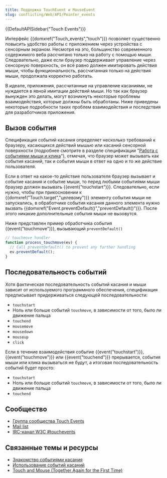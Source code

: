 ```yaml
---
title: Поддержка TouchEvent и MouseEvent
slug: conflicting/Web/API/Pointer_events
---
```

{{DefaultAPISidebar("Touch Events")}}

Интерфейс {{domxref("Touch_events","touch")}} позволяет существенно повысить удобство работы с приложением через устройства с сенсорным экраном. Несмотря на это, большинство современного содержимого веба рассчитано только на работу с помощью мыши. Следовательно, даже если браузер поддерживает управление через сенсорную поверхность, он всё равно должен имитировать действия мыши, чтобы функциональность, рассчитанная только на действия мыши, продолжала корректно работать.

В идеале, приложения, рассчитанные на управление касаниями, не нуждается в явной имитации действий мыши. Но так как браузер вынужден это делать, могут возникнуть некоторые проблемы взаимодействия, которые должны быть обработаны. Ниже приведены некоторые подробности таких проблем взаимодействия и последствия для разработчиков приложения.

## Вызов события

Спецификация событий касания определяет несколько требований к браузеру, касающихся действий мышью или касаний сенсорной поверхности (подробнее смотрите в разделе спецификации "[Работа с событиями мыши и клика](https://w3c.github.io/touch-events/#mouse-events)"), отмечая, что браузер может вызывать как события касаний, так и события мыши в ответ на одно и то же действие пользователя.

Если в ответ на какое-то действие пользователя браузер вызывает и событие касания и событие мыши, то перед любыми событиями мыши браузер должен вызывать {{event("touchstart")}}. Следовательно, если нужно, чтобы при прикосновении к {{domxref("Touch.target","целевому")}} элементу события мыши не запускались, в обработчике события касания данного элемента нужно вызвать {{domxref("Event.preventDefault()","preventDefault()")}}. После этого никакие дополнительные события мыши не вызовутся.

Ниже представлен пример обработчика события {{event("touchmove")}}, вызывающий `preventDefault()`

```js
// touchmove handler
function process_touchmove(ev) {
  // Call preventDefault() to prevent any further handling
  ev.preventDefault();
}
```

## Последовательность событий

Хотя фактическая последовательность событий касания и мыши зависит от используемого программного обеспечения, спецификация предписывает придерживаться следующей последовательности:

- `touchstart`
- Ноль или больше событий `touchmove`, в зависимости от того, было ли движение пальца
- `touchend`
- `mousemove`
- `mousedown`
- `mouseup`
- `click`

Если в течение взаимодействия событие {{event("touchstart")}}, {{event("touchmove")}} или {{event("touchend")}} прерывается, события мыши или клика вызываться не будут, а итоговая последовательность событий будет просто:

- `touchstart`
- Ноль или больше событий `touchmove`, в зависимости от того, было ли движение пальца
- `touchend`

## Сообщество

- [Группа сообщества Touch Events](https://github.com/w3c/touch-events)
- [Mail list](https://lists.w3.org/Archives/Public/public-touchevents/)
- [IRC-канал W3C #touchevents](irc://irc.w3.org:6667/)

## Связанные темы и ресурсы

- [Знакомство событиями касания](/Web/API/Touch_events)
- [Использование событий касаний](/Web/API/Touch_events/Using_Touch_Events)
- [Touch and Mouse (Together Again for the First Time)](http://www.html5rocks.com/en/mobile/touchandmouse/)
